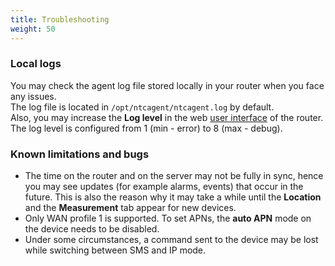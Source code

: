 ```yaml
---
title: Troubleshooting
weight: 50
---
```


### Local logs

You may check the agent log file stored locally in your router when you face any issues.</br> The log file is located in `/opt/ntcagent/ntcagent.log` by default.<br> Also, you may increase the **Log level** in the web [user interface](#configure) of the router. The log level is configured from 1 (min - error) to 8 (max - debug).

### Known limitations and bugs

* The time on the router and on the server may not be fully in sync, hence you may see updates (for example alarms, events) that occur in the future. This is also the reason why it may take a while until the **Location** and the **Measurement** tab appear for new devices.
* Only WAN profile 1 is supported. To set APNs, the **auto APN** mode on the device needs to be disabled.
* Under some circumstances, a command sent to the device may be lost while switching between SMS and IP mode.
